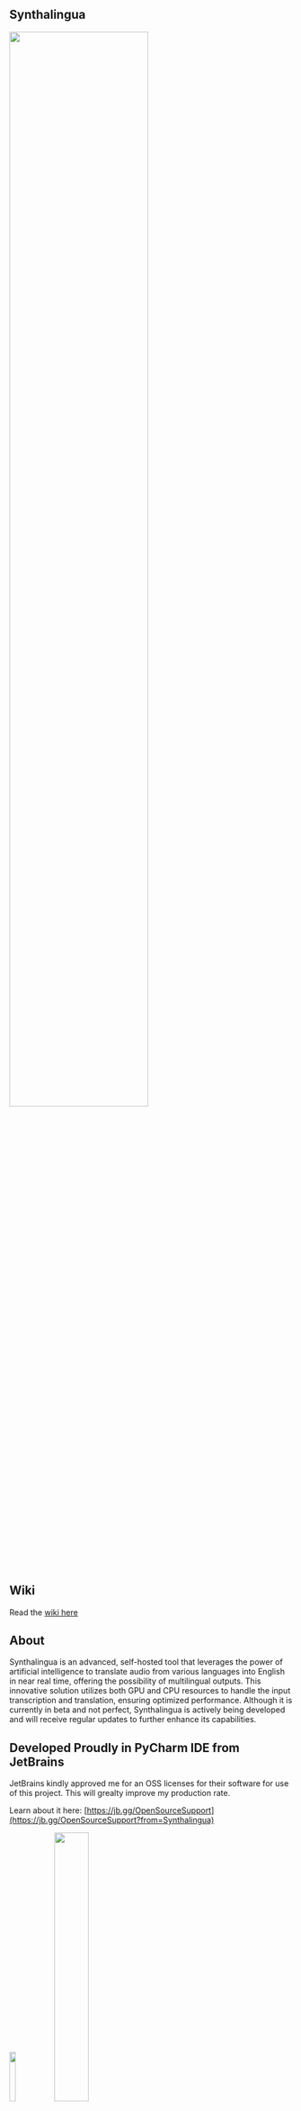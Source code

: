 ## Synthalingua 
<img src="https://github.com/cyberofficial/Synthalingua/assets/19499442/c81d2c51-bf85-4055-8243-e6a1262cce8a" width=70%>

## Wiki
Read the [wiki here](https://github.com/cyberofficial/Synthalingua/wiki)


## About

Synthalingua is an advanced, self-hosted tool that leverages the power of artificial intelligence to translate audio from various languages into English in near real time, offering the possibility of multilingual outputs. This innovative solution utilizes both GPU and CPU resources to handle the input transcription and translation, ensuring optimized performance. Although it is currently in beta and not perfect, Synthalingua is actively being developed and will receive regular updates to further enhance its capabilities.


## Developed Proudly in PyCharm IDE from JetBrains
JetBrains kindly approved me for an OSS licenses for their software for use of this project. This will grealty improve my production rate.

Learn about it here: [https://jb.gg/OpenSourceSupport](https://jb.gg/OpenSourceSupport?from=Synthalingua)

[<img src="https://resources.jetbrains.com/storage/products/company/brand/logos/jb_beam.png" width="15%">](https://www.jetbrains.com/?from=Synthalingua)
[<img src="https://resources.jetbrains.com/storage/products/company/brand/logos/PyCharm.png" width="35%">](https://www.jetbrains.com/pycharm/?from=Synthalingua)


## You can grab the GUI from the Releases section on github.
## Grab the portable version on itch!
[<img src="https://i.imgur.com/dyZz6u5.png" width=60%>](https://cyberofficial.itch.io/synthalingua)

### Badges
[![CodeQL](https://github.com/cyberofficial/Synthalingua/actions/workflows/codeql.yml/badge.svg)](https://github.com/cyberofficial/Synthalingua/actions/workflows/codeql.yml)

#### Readme will update as time goes. This is a work in progress.

### Table of Contents
| Table of Contents | Description |
| ----------------- | ----------- |
| [Disclaimer](#things-to-knowdisclaimerswarningsetc) | Things to know/Disclaimers/Warnings/etc |
| [To Do List](#todo) | Things to do |
| [Contributors](#contributors) | People who helped with the project or contributed to the project. |
| [Installing/Setup](#installation) | How to install and setup the tool. |
| Misc | [Usage and File Arguments](#usage) - [Examples](#examples) - [Web Server](#web-server) |
| [Troubleshooting](#troubleshooting) | Common issues and how to fix them. |
| [Additional Info](#additional-information) | Additional information about the tool. |
| [Video Demos](#video-demonstration) | Video demonstrations of the tool. |
| [Extra Notes](#things-to-note) | Extra notes about the tool. |

## Things to know/Disclaimers/Warnings/etc
- This tool is not perfect. It's still in beta and is a work in progress. It will be updated in a reasonable amount of time.
Example: The tool might occasionally provide inaccurate translations or encounter bugs that are being actively worked on by the developers.
- Translations are more accurate when the speaker speaks clearly and slowly. If the speaker is fast or unclear, the translation will be less accurate, though it will still provide some level of translation.
Example: If the speaker speaks slowly and enunciates clearly, the tool is likely to provide more accurate translations compared to when the speaker speaks quickly or mumbles.
- The tool is not intended for professional use. It's meant for fun, language learning, and enjoying content at a reasonable pace. You may need to try to understand the content on your own before using this tool.
Example: This tool can be used for casual conversations, language practice with friends, or enjoying audio content in different languages.
- You agree not to use the tool to produce or spread misinformation or hate speech. If there is a discrepancy between the tool's output and the speaker's words, you must conduct your own research to determine the truth.
Example: If the tool translates a statement into something false or misleading, it is your responsibility to verify the accuracy of the information before sharing it. Avoid using the tool to spread false information or engage in hate speech.
- You assume your own risk and liability. The repository owner will not be held responsible for any damages caused by the tool. You are responsible for your own actions and cannot hold the repository owner accountable if you encounter issues or face consequences due to your usage of the tool.
Example: If the tool encounters technical issues, fails to provide accurate translations, or if you face any negative consequences resulting from its usage, the repository owner cannot be held liable.
- The tool is not meant to replace human translators. It is designed for fun, language learning, and enjoying content at a reasonable pace. You may need to make an effort to understand the content on your own before using this tool.
Example: When dealing with complex or highly specialized content, it is advisable to consult professional human translators for accurate translations.
- Your hardware can affect the tool's performance. A weak CPU or GPU may hinder its functionality. However, a weak internet connection or microphone will not significantly impact the tool.
Example: If you have a powerful computer with a fast processor, the tool is likely to perform better and provide translations more efficiently compared to using it on a slower or older system.
- This is a tool, not a service. You are responsible for your own actions and cannot hold the repository owner accountable if the tool violates terms of service or end-user license agreements, or if you encounter any issues while using the tool.
Example: If you use the tool in a way that violates the terms of service or policies of the platform you're using it with, the repository owner cannot be held responsible for any resulting consequences.


## TODO
| Todo  | Sub-Task                                                                          | Status |
|-------|-----------------------------------------------------------------------------------|--------|
| Add support for AMD GPUs. | ROCm support - Linux Only                                                         | ✅      |
|       | OpenCL support - Linux Only                                                       | ✅      |
| Add support API access. |                                                                                   | ✅      |
| Custom localhost web server. |                                                                                   | ✅      |
| Add reverse translation. |                                                                                   | ✅      |
|       | Localize script to other languages. (Will take place after reverse translations.) | ❌      |
| Custom dictionary support. |                                                                                   | ❌      |
| GUI.  |                                                                                   | ✅      |
| Sub Title Creation | | ✅      |
| Linux support. |                                                                                   | ✅      |
| Improve performance. |                                                                                   | ❌      |
|       | Compressed Model Format for lower ram users                                       | ✅      |
|       | Better large model loading speed                                                  | ✅      |
|          | Split model up into multiple chunks based on usage                                | ❌      |
| Stream Audio from URL |                                                                                   | ✅      |
| Increase model swapping accuracy. |                                                                                   | ❌      |
| No Microphone Required | Streaming Module                                                                  | ✅      |


# Contributors 
## [Guidelines](https://github.com/cyberofficial/Synthalingua/contribute)
#### [@DaniruKun](https://github.com/DaniruKun) - https://watsonindustries.live
#### [@Expletive](https://github.com/Expletive) - https://evitelpxe.neocities.org 
#### [@Adenser](https://github.com/Adenser)

# System Requirements
| Supported GPUs | Description |
| -------------- | ----------- |
| Nvidia Dedicated Graphics | Supported |
| Nvidia Integrated Graphics | Tested - Not Supported |
| AMD/ATI | * Linux Verified |
| Intel Arc | Not Supported |
| Intel HD | Not Supported |
| Intel iGPU | Not Supported |

You can find full list of supported Nvida GPUs here:
* [Official Nvidia List](https://developer.nvidia.com/cuda-gpus)
* [Simple List](https://gist.github.com/standaloneSA/99788f30466516dbcc00338b36ad5acf)

| Requirement | Minimum | Moderate | Recommended | Best Performance |
| ----------- | ------- | -------- | ----------- | ---------------- |
| CPU Cores | 2 | 6 | 8 | 16 |
| CPU Clock Speed (GHz) | 2.5 or higher | 3.0 or higher | 3.5 or higher | 4.0 or higher |
| RAM (GB) | 4 or higher | 8 or higher | 16 or higher | 16 or higher |
| GPU VRAM (GB) | 2 or higher | 6 or higher | 8 or higher | 12 or higher |
| Free Disk Space (GB) | 10 or higher | 10 or higher | 10 or higher | 10 or higher |
| GPU (suggested) As long as the gpu you have is within vram spec, it should work fine. | Nvidia GTX 1050 or higher | Nvidia GTX 1660 or higher | Nvidia RTX 3070 or higher | Nvidia RTX 3090 or higher |

Note:
- Nvidia GPU support on Linux and Windows
- Nvidia GPU is suggested but not required.
- AMD GPUs are supported on linux, not Windows, but will *try* to be supported soon.

The tool will work on any system that meets the minimum requirements. The tool will work better on systems that meet the recommended requirements. The tool will work best on systems that meet the best performance requirements. You can mix and match the requirements to get the best performance. For example, you can have a CPU that meets the best performance requirements and a GPU that meets the moderate requirements. The tool will work best on systems that meet the best performance requirements.

## A microphone is optional. You can use the `--stream` flag to stream audio from a HLS stream. See [Examples](#examples) for more information.
### You'll need some sort of software input source (or hardware source). See issue [#63](https://github.com/cyberofficial/Synthalingua/issues/63) for additional information.

## Installation
1. Download and install [Python 3.10.9](https://www.python.org/downloads/release/python-3109/).
     * Make sure to check the box that says "Add Python to PATH" when installing. If you don't check the box, you will have to manually add Python to your PATH. You can check this guide: [How to add Python to PATH](https://datatofish.com/add-python-to-windows-path/).
     * You can choose any python version that is 3.10.9 up to the latest version. The tool will *not* work on any python version that is 3.11 or higher. Must be 3.10.9+ not 3.11.x.
     * Make sure to grab the x64 bit version! This program is not compatible with x86. (32bit)
2. Download and install [Git](https://git-scm.com/downloads).
     * Using default settings is fine.
3. Download and install FFMPEG
     * Instructions: https://github.com/cyberofficial/Synthalingua/issues/2#issuecomment-1491098222
4. Download and install CUDA [Optional, but needs to be installed if using GPU]
     * https://developer.nvidia.com/cuda-downloads
5. Run setup script
     * **On Windows**: `setup.bat`
     * **On Linux**: `setup.bash`
          * Please ensure you have `gcc` installed and `portaudio19-dev` installed (or `portaudio-devel` for some machines`)
     * If you get an error saying "Setup.bat is not recognized as an internal or external command, operable program or batch file.", houston we have a problem. This will require you to fix your operating system.
6. Run the newly created batch file/bash script. You can edit that file to change the settings.
     * If you get an error saying it is "not recognized as an internal or external command, operable program or batch file.", make sure you have  installed and added to your PATH, and make sure you have git installed. If you have python and git installed and added to your PATH, then create a new issue on the repo and I will try to help you fix the issue.

## Usage 

This script uses argparse to accept command line arguments. The following options are available:
| Flag | Description |
| ---- | ----------- |
| `--ram` | Change the amount of RAM to use. Default is 4GB. Choices are "1GB", "2GB", "4GB", "6GB", "12GB". |
| `--ramforce` | Use this flag to force the script to use desired VRAM. May cause the script to crash if there is not enough VRAM available. |
| `--energy_threshold` | Set the energy level for microphone to detect. Default is 100. Choose from 1 to 1000; anything higher will be harder to trigger the audio detection. |
| `--mic_calibration_time` | How long to calibrate the mic for in seconds. To skip user input type 0 and time will be set to 5 seconds. |
| `--record_timeout` | Set the time in seconds for real-time recording. Default is 2 seconds. |
| `--phrase_timeout` | Set the time in seconds for empty space between recordings before considering it a new line in the transcription. Default is 1 second. |
| `--translate` | Translate the transcriptions to English. Enables translation. |
| `--transcribe` | Transcribe the audio to a set target language. Target Language flag is required. |
| `--target_language` | Select the language to translate to. Available choices are a list of languages in ISO 639-1 format, as well as their English names. |
| `--language` | Select the language to translate from. Available choices are a list of languages in ISO 639-1 format, as well as their English names. |
| `--auto_model_swap` | Automatically swap the model based on the detected language. Enables automatic model swapping. |
| `--device` | Select the device to use for the model. Default is "cuda" if available. Available options are "cpu" and "cuda". When setting to CPU you can choose any RAM size as long as you have enough RAM. The CPU option is optimized for multi-threading, so if you have like 16 cores, 32 threads, you can see good results. |
| `--cuda_device` | Select the CUDA device to use for the model. Default is 0. |
| `--discord_webhook` | Set the Discord webhook to send the transcription to. |
| `--list_microphones` | List available microphones and exit. |
| `--set_microphone` | Set the default microphone to use. You can set the name or its ID number from the list. |
| `--microphone_enabled` | Enables microphone usage. Add `true` after the flag. |
| `--auto_language_lock` | Automatically lock the language based on the detected language after 5 detections. Enables automatic language locking. Will help reduce latency. Use this flag if you are using non-English and if you do not know the current spoken language. |
| `--use_finetune` | Use fine-tuned model. This will increase accuracy, but will also increase latency. Additional VRAM/RAM usage is required. |
| `--no_log` | Makes it so only the last thing translated/transcribed is shown rather log style list. |
| `--updatebranch` | Check which branch from the repo to check for updates. Default is **master**, choices are **master** and **dev-testing** and **bleeding-under-work**. To turn off update checks use **disable**. **bleeding-under-work** is basically latest changes and can break at any time. |
| `--keep_temp` | Keeps audio files in the **out** folder. This will take up space over time though. |
| `--portnumber` | Set the port number for the web server. If no number is set then the web server will not start. |
| `--retry` | Retries translations and transcription if they fail. |
| `--about` | Shows about the app. |
| `--save_transcript` | Saves the transcript to a text file. |
| `--save_folder` | Set the folder to save the transcript to. |
| `--stream` | Stream audio from a HLS stream. |
| `--stream_language` | Language of the stream. Default is English. |
| `--stream_target_language` | Language to translate the stream to. Default is English. Needed for `--stream_transcribe` |
| `--stream_translate` | Translate the stream. |
| `--stream_transcribe` | Transcribe the stream to different language. Use `--stream_target_language` to change the output.  |
| `--stream_original_text` | Show the detected original text. |
| `--stream_chunks` | How many chunks to split the stream into. Default is 5 is recommended to be between 3 and 5. YouTube streams should be 1 or 2, twitch should be 5 to 10. The higher the number, the more accurate, but also the slower and delayed the stream translation and transcription will be. |
| `--cookies` | Cookies file name, just like twitch, youtube, twitchacc1, twitchacczed |
| `--makecaptions` | Set program to captions mode, requires file_input, file_output, file_output_name |
| `--file_input` | Location of file for the input to make captions for, almost all video/audio format supported (uses ffmpeg) |
| `--file_output` | Location of folder to export the captions |
| `--file_output_name` | File name to export as without any ext. |

# Things to note!
- When crafting your command line arguments, you need to make sure you adjust the energy threshold to your liking. The default is 100, but you can adjust it to your liking. The higher the number, the harder it is to trigger the audio detection. The lower the number, the easier it is to trigger the audio detection. I recommend you start with 100 and adjust it from there. I seen best results with 250-500.
- When using the discord webhook make sure the url is in quotes. Example: `--discord_webhook "https://discord.com/api/webhooks/1234567890/1234567890"`
- An active internet connection is required for initial usage. Over time you'll no longer need an internet connection. Changing RAM size will download certain models, once downloaded you'll no longer need internet.
- The fine tuned model will automatically be downloaded from OneDrive via Direct Public link. In the event of failure
- When using more than one streaming option you may experience issues. This adds more jobs to the audio queue.

## Cookies
Some streams may require cookies set, you'll need to save cookies as netscape format into the `cookies` folder as a .txt file. If a folder doesn't exist, create it.
You can save cookies using this https://cookie-editor.com/ or any other cookie editor, but it must be in netscape format.

Example usage `--cookies twitchacc1` **DO NOT** include the .txt file extension.

What ever you named the text file in the cookies folder, you'll need to use that name as the argument.

## Web Server
With the command flag `--port 4000`, you can use query parameters like `?showoriginal`, `?showtranslation`, and `?showtranscription` to show specific elements. If any other query parameter is used or no query parameters are specified, all elements will be shown by default. You can choose another number other than `4000` if you want. You can mix the query parameters to show specific elements, leave blank to show all elements.

For example:
- `http://localhost:4000?showoriginal` will show the `original` detected text.
- `http://localhost:4000?showtranslation` will show the `translated` text.
- `http://localhost:4000?showtranscription` will show the `transcribed` text.
- `http://localhost:4000/?showoriginal&showtranscription` will show the `original` and `transcribed` text.
- `http://localhost:4000` or `http://localhost:4000?otherparam=value` will show all elements by default.

## Examples
#### Please note, make sure you edit the livetranslation.bat/livetranslation.bash file to change the settings. If you do not, it will use the default settings.

This will create captions, with the 12gb option and save to downloads.

**PLEASE NOTE, CAPTIONS WILL ONLY BE IN ENGLISH (Model limitation) THOUGH YOU CAN ALWAYS USE OTHER PROGRAMS TO TRANSLATE INTO OTHER LANGUAGES**

`python transcribe_audio.py --ram 12gb --makecaptions --file_input="C:\Users\username\Downloads\430796208_935901281333537_8407224487814569343_n.mp4" --file_output="C:\Users\username\Downloads" --file_output_name="430796208_935901281333537_8407224487814569343_n" --language Japanese --device cuda` 

You have a 12gb GPU and want to stream the audio from a live stream https://www.twitch.tv/somestreamerhere and want to translate it to English. You can run the following command:

`python transcribe_audio.py --ram 12gb --stream_translate --stream_language Japanese --stream https://www.twitch.tv/somestreamerhere`

Stream Sources from YouTube and Twitch are supported. You can also use any other stream source that supports HLS/m3u8.


You have a GPU with 6GB of memory and you want to use the Japanese model. You also want to translate the transcription to English. You also want to send the transcription to a Discord channel. You also want to set the energy threshold to 300. You can run the following command:

`python transcribe_audio.py --ram 6gb --translate --language ja --discord_webhook "https://discord.com/api/webhooks/1234567890/1234567890" --energy_threshold 300`

When choosing ram, you can only choose 1gb, 2gb, 4gb, 6gb, 12gb. There are no in-betweens.

You have a 12gb GPU and you want to translate to Spanish from English, you can run the following command:

`python transcribe_audio.py --ram 12gb --transcribe --target_language Spanish --language en`

Lets say you have multiple audio devices and you want to use the one that is not the default. You can run the following command:
`python transcribe_audio.py --list_microphones`
This command will list all audio devices and their index. You can then use the index to set the default audio device. For example, if you want to use the second audio device, you can run the following command:
`python transcribe_audio.py --set_microphone "Realtek Audio (2- High Definiti"` to set the device to listen to. *Please note the quotes around the device name. This is required to prevent errors. Some names may be cut off, copy exactly what is in the quotes of the listed devices.

Example lets say I have these devices:
```
Microphone with name "Microsoft Sound Mapper - Input" found, the device index is 1
Microphone with name "VoiceMeeter VAIO3 Output (VB-Au" found, the device index is 2
Microphone with name "Headset (B01)" found, the device index is 3
Microphone with name "Microphone (Realtek USB2.0 Audi" found, the device index is 4
Microphone with name "Microphone (NVIDIA Broadcast)" found, the device index is 5
```

I would put `python transcribe_audio.py --set_microphone "Microphone (Realtek USB2.0 Audi"` to set the device to listen to.
-or-
I would put `python transcribe_audio.py --set_microphone 4` to set the device to listen to.

## Troubleshooting

If you encounter any issues with the tool, here are some common problems and their solutions:

* Python is not recognized as an internal or external command, operable program or batch file.
    * Make sure you have Python installed and added to your PATH.
    * If you recently installed Python, try restarting your computer to refresh the PATH environment variable.
    * Check that you installed the correct version of Python required by the application. Some applications may require a specific version of Python.
    * If you are still having issues, try running the command prompt as an administrator and running the installation again. However, only do this as a last resort and with caution, as running scripts as an administrator can potentially cause issues with the system.
* I get an error saying "No module named 'transformers'".
    * Re-run the setup.bat file.
        * If issues persist, make sure you have Python installed and added to your PATH.
        * Make sure you have the `transformers` module installed by running `pip install transformers`.
        * If you have multiple versions of Python installed, make sure you are installing the module for the correct version by specifying the Python version when running the command, e.g. `python -m pip install transformers`.
        * If you are still having issues, create a new issue on the repository and the developer may be able to help you fix the issue.
* Git is not recognized as an internal or external command, operable program or batch file.
    * Make sure you have Git installed and added to your PATH.
    * If you recently installed Git, try restarting your computer to refresh the PATH environment variable.
    * If you are still having issues, try running the command prompt as an administrator and running the installation again. However, only do this as a last resort and with caution, as running scripts as an administrator can potentially cause issues with the system.
* CUDA is not recognized or available.
    * Make sure you have CUDA installed. You can get it from [here](https://developer.nvidia.com/cuda-downloads).
    * CUDA is only for NVIDIA GPUs. If you have an AMD GPU, you have to use the CPU model. ROCm is not supported at this time.
* [WinError 2] The system cannot find the file specified
    Try this fix: https://github.com/cyberofficial/Real-Time-Translation/issues/2#issuecomment-1491098222
* Translator can't pickup stream sound
    * Check out this discussion thread for a possible fix: [#12 Discussion](https://github.com/cyberofficial/Synthalingua/discussions/12)
* Error: Audio source must be entered before adjusting.
    * You need to make sure you have a microphone set up. See issue [#63](https://github.com/cyberofficial/Synthalingua/issues/63) for additional information.
* Error: "could not find a version that satisfies the requirement torch" (See Issue [#82](https://github.com/cyberofficial/Synthalingua/issues/82)) )
  * Please make sure you have python 64bit installed. If you have 32bit installed, you will need to uninstall it and install 64bit. You can grab it here for windows. Windows Direct: https://www.python.org/ftp/python/3.10.9/python-3.10.9-amd64.exe Main: https://www.python.org/downloads/release/python-3109/
* Error generating captions: Please make sure the file name is in english letters. If you still get an error, please make a bug report.

# Additional Information
* Models used are from OpenAI Whisper - [Whisper](https://github.com/openai/whisper)
    * Models were fine tuned using this [Documentation](https://huggingface.co/blog/fine-tune-whisper#load-whisperfeatureextractor)

# Video Demonstration
Command line arguments used. `--ram 6gb --record_timeout 2 --language ja --energy_threshold 500`
[<img src="https://i.imgur.com/sXTWr76.jpg" width="50%">](https://streamable.com/m9mhfr)

Command line arguments used. `--ram 12gb --record_timeout 5 --language id --energy_threshold 500`
[<img src="https://i.imgur.com/2WbWpH4.jpg" width="50%">](https://streamable.com/skuhoh)
